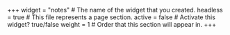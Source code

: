 +++
widget = "notes"  # The name of the widget that you created.
headless = true  # This file represents a page section.
active = false  # Activate this widget? true/false
weight = 1  # Order that this section will appear in.
+++
